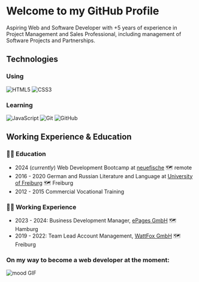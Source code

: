 # Welcome to my GitHub Profile

Aspiring Web and Software Developer with +5 years of experience in Project Management and Sales Professional, including management of Software Projects and Partnerships.

## Technologies

### Using

![HTML5](https://img.shields.io/badge/-HTML5-black?style=flat-square&logo=html5) ![CSS3](https://img.shields.io/badge/-CSS3-black?style=flat-square&logo=css3)

### Learning

![JavaScript](https://img.shields.io/badge/-JavaScript-black?style=flat-square&logo=javascript) ![Git](https://img.shields.io/badge/-Git-black?style=flat-square&logo=git) ![GitHub](https://img.shields.io/badge/-GitHub-181717?style=flat-square&logo=github)


## Working Experience & Education

### 👨‍🎓 Education

- 2024 (*currently*) Web Development Bootcamp at [neuefische](https://www.neuefische.de/) 🗺️ remote
- 2016 - 2020 German and Russian Literature and Language at [University of Freiburg](https://uni-freiburg.de/) 🗺️ Freiburg
- 2012 - 2015 Commercial Vocational Training


### 🧑‍💼 Working Experience

- 2023 - 2024: Business Development Manager, [ePages GmbH](https://epages.com/de/) 🗺️ Hamburg
- 2019 - 2022: Team Lead Account Management, [WattFox GmbH](https://www.wattfox.de/) 🗺️ Freiburg


### On my way to become a web developer at the moment:

![mood GIF](https://i.giphy.com/media/v1.Y2lkPTc5MGI3NjExa21zazJkeHNvZ3hkNzA1NHRiaDY1b3N5aWhpdHZ2NTJ4cm82YjdpYSZlcD12MV9pbnRlcm5hbF9naWZfYnlfaWQmY3Q9Zw/wwg1suUiTbCY8H8vIA/giphy-downsized-large.gif)
